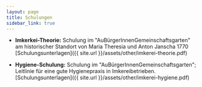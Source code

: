 ```yaml
---
layout: page
title: Schulungen
sidebar_link: true
---
```


- **Imkerkei-Theorie:**
Schulung im "AuBürgerInnenGemeinschaftsgarten" am historischer Standort von Maria Theresia und Anton Janscha 1770
[Schulungsunterlagen]({{ site.url }}/assets/other/imkerei-theorie.pdf)

- **Hygiene-Schulung:**
Schulung im "AuBürgerInnenGemeinschaftsgarten"; Leitlinie für eine gute Hygienepraxis in Imkereibetrieben.
[Schulungsunterlagen]({{ site.url }}/assets/other/imkerei-hygiene.pdf)